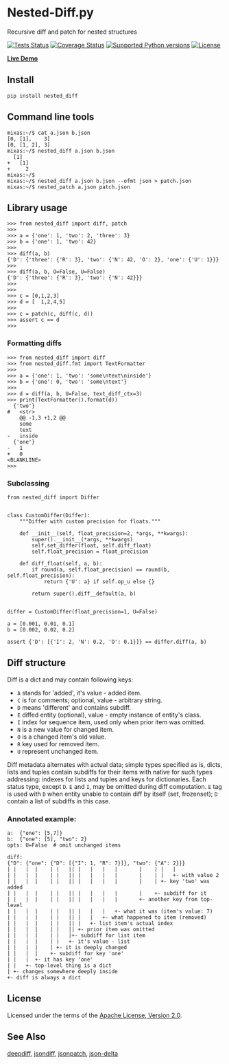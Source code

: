 # Nested-Diff.py

Recursive diff and patch for nested structures

[![Tests Status](https://github.com/mr-mixas/Nested-Diff.py/actions/workflows/tests.yml/badge.svg)](https://github.com/mr-mixas/Nested-Diff.py/actions?query=branch%3Amaster)
[![Coverage Status](https://coveralls.io/repos/github/mr-mixas/Nested-Diff.py/badge.svg)](https://coveralls.io/github/mr-mixas/Nested-Diff.py)
[![Supported Python versions](https://img.shields.io/pypi/pyversions/nested_diff.svg)](https://pypi.org/project/nested_diff/)
[![License](https://img.shields.io/pypi/l/nested_diff.svg)](https://pypi.org/project/nested_diff/)

**[Live Demo](https://nesteddiff.pythonanywhere.com/)**

## Install

`pip install nested_diff`

## Command line tools

```
mixas:~/$ cat a.json b.json
[0, [1],    3]
[0, [1, 2], 3]
mixas:~/$ nested_diff a.json b.json
  [1]
+   [1]
+     2
mixas:~/$
mixas:~/$ nested_diff a.json b.json --ofmt json > patch.json
mixas:~/$ nested_patch a.json patch.json
```

## Library usage

```
>>> from nested_diff import diff, patch
>>>
>>> a = {'one': 1, 'two': 2, 'three': 3}
>>> b = {'one': 1, 'two': 42}
>>>
>>> diff(a, b)
{'D': {'three': {'R': 3}, 'two': {'N': 42, 'O': 2}, 'one': {'U': 1}}}
>>>
>>> diff(a, b, O=False, U=False)
{'D': {'three': {'R': 3}, 'two': {'N': 42}}}
>>>
>>>
>>> c = [0,1,2,3]
>>> d = [  1,2,4,5]
>>>
>>> c = patch(c, diff(c, d))
>>> assert c == d
>>>
```

### Formatting diffs

```
>>> from nested_diff import diff
>>> from nested_diff.fmt import TextFormatter
>>>
>>> a = {'one': 1, 'two': 'some\ntext\ninside'}
>>> b = {'one': 0, 'two': 'some\ntext'}
>>>
>>> d = diff(a, b, U=False, text_diff_ctx=3)
>>> print(TextFormatter().format(d))
  {'two'}
#   <str>
    @@ -1,3 +1,2 @@
    some
    text
-   inside
  {'one'}
-   1
+   0
<BLANKLINE>
>>>
```

### Subclassing

```
from nested_diff import Differ


class CustomDiffer(Differ):
    """Differ with custom precision for floats."""

    def __init__(self, float_precision=2, *args, **kwargs):
        super().__init__(*args, **kwargs)
        self.set_differ(float, self.diff_float)
        self.float_precision = float_precision

    def diff_float(self, a, b):
        if round(a, self.float_precision) == round(b, self.float_precision):
            return {'U': a} if self.op_u else {}

        return super().diff__default(a, b)


differ = CustomDiffer(float_precision=1, U=False)

a = [0.001, 0.01, 0.1]
b = [0.002, 0.02, 0.2]

assert {'D': [{'I': 2, 'N': 0.2, 'O': 0.1}]} == differ.diff(a, b)
```

## Diff structure

Diff is a dict and may contain following keys:

* `A` stands for 'added', it's value - added item.
* `C` is for comments; optional, value - arbitrary string.
* `D` means 'different' and contains subdiff.
* `E` diffed entity (optional), value - empty instance of entity's class.
* `I` index for sequence item, used only when prior item was omitted.
* `N` is a new value for changed item.
* `O` is a changed item's old value.
* `R` key used for removed item.
* `U` represent unchanged item.

Diff metadata alternates with actual data; simple types specified as is, dicts,
lists and tuples contain subdiffs for their items with native for such types
addressing: indexes for lists and tuples and keys for dictionaries. Each status
type, except `D`. `E` and `I`, may be omitted during diff computation. `E` tag
is used with `D` when entity unable to contain diff by itself (set, frozenset);
`D` contain a list of subdiffs in this case.

### Annotated example:

```
a:  {"one": [5,7]}
b:  {"one": [5], "two": 2}
opts: U=False  # omit unchanged items

diff:
{"D": {"one": {"D": [{"I": 1, "R": 7}]}, "two": {"A": 2}}}
| |   |  |    | |   || |   |   |   |       |    | |   |
| |   |  |    | |   || |   |   |   |       |    | |   +- with value 2
| |   |  |    | |   || |   |   |   |       |    | +- key 'two' was added
| |   |  |    | |   || |   |   |   |       |    +- subdiff for it
| |   |  |    | |   || |   |   |   |       +- another key from top-level
| |   |  |    | |   || |   |   |   +- what it was (item's value: 7)
| |   |  |    | |   || |   |   +- what happened to item (removed)
| |   |  |    | |   || |   +- list item's actual index
| |   |  |    | |   || +- prior item was omitted
| |   |  |    | |   |+- subdiff for list item
| |   |  |    | |   +- it's value - list
| |   |  |    | +- it is deeply changed
| |   |  |    +- subdiff for key 'one'
| |   |  +- it has key 'one'
| |   +- top-level thing is a dict
| +- changes somewhere deeply inside
+- diff is always a dict
```

## License

Licensed under the terms of the [Apache License, Version 2.0](http://www.apache.org/licenses/LICENSE-2.0).

## See Also

[deepdiff](https://pypi.org/project/deepdiff/),
[jsondiff](https://pypi.org/project/jsondiff/),
[jsonpatch](https://pypi.org/project/jsonpatch/),
[json-delta](https://pypi.org/project/json-delta/)
